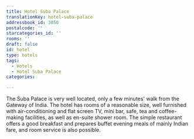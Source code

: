 ```yaml
---
title: Hotel Suba Palace
translationKey: hotel-suba-palace
addressbook_id: 3050
postalcode: ''
starcategories_id: ''
rooms: ''
draft: false
id: hotel
type: hotels
tags:
  - Hotels
  - Hotel Suba Palace
categories:

---
```

The Suba Palace is very well located, only a few minutes' walk from the Gateway of India. The hotel has rooms of a reasonable size, well furnished with air-conditioning and flat screen TV, mini bar, safe, tea and coffee-making facilities, as well as en-suite shower room. The simple restaurant offers a good breakfast and prepares buffet evening meals of mainly Indian fare, and room service is also possible.
